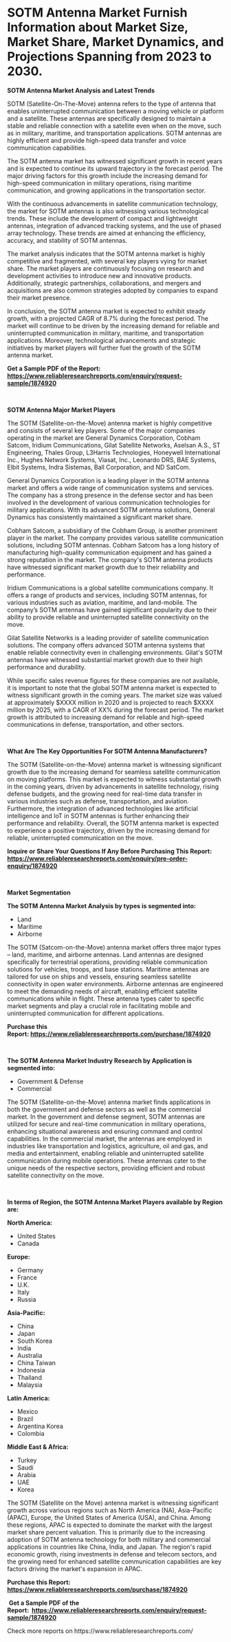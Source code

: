 <p><h1>SOTM Antenna Market Furnish Information about Market Size, Market Share, Market Dynamics, and Projections Spanning from 2023 to 2030.</h1></p><p><strong>SOTM Antenna Market Analysis and Latest Trends</strong></p>
<p><p>SOTM (Satellite-On-The-Move) antenna refers to the type of antenna that enables uninterrupted communication between a moving vehicle or platform and a satellite. These antennas are specifically designed to maintain a stable and reliable connection with a satellite even when on the move, such as in military, maritime, and transportation applications. SOTM antennas are highly efficient and provide high-speed data transfer and voice communication capabilities.</p><p>The SOTM antenna market has witnessed significant growth in recent years and is expected to continue its upward trajectory in the forecast period. The major driving factors for this growth include the increasing demand for high-speed communication in military operations, rising maritime communication, and growing applications in the transportation sector.</p><p>With the continuous advancements in satellite communication technology, the market for SOTM antennas is also witnessing various technological trends. These include the development of compact and lightweight antennas, integration of advanced tracking systems, and the use of phased array technology. These trends are aimed at enhancing the efficiency, accuracy, and stability of SOTM antennas.</p><p>The market analysis indicates that the SOTM antenna market is highly competitive and fragmented, with several key players vying for market share. The market players are continuously focusing on research and development activities to introduce new and innovative products. Additionally, strategic partnerships, collaborations, and mergers and acquisitions are also common strategies adopted by companies to expand their market presence.</p><p>In conclusion, the SOTM antenna market is expected to exhibit steady growth, with a projected CAGR of 8.7% during the forecast period. The market will continue to be driven by the increasing demand for reliable and uninterrupted communication in military, maritime, and transportation applications. Moreover, technological advancements and strategic initiatives by market players will further fuel the growth of the SOTM antenna market.</p></p>
<p><strong>Get a Sample PDF of the Report:&nbsp; <a href="https://www.reliableresearchreports.com/enquiry/request-sample/1874920">https://www.reliableresearchreports.com/enquiry/request-sample/1874920</a></strong></p>
<p>&nbsp;</p>
<p><strong>SOTM Antenna Major Market Players</strong></p>
<p><p>The SOTM (Satellite-on-the-Move) antenna market is highly competitive and consists of several key players. Some of the major companies operating in the market are General Dynamics Corporation, Cobham Satcom, Iridium Communications, Gilat Satellite Networks, Aselsan A.S., ST Engineering, Thales Group, L3Harris Technologies, Honeywell International Inc., Hughes Network Systems, Viasat, Inc., Leonardo DRS, BAE Systems, Elbit Systems, Indra Sistemas, Ball Corporation, and ND SatCom.</p><p>General Dynamics Corporation is a leading player in the SOTM antenna market and offers a wide range of communication systems and services. The company has a strong presence in the defense sector and has been involved in the development of various communication technologies for military applications. With its advanced SOTM antenna solutions, General Dynamics has consistently maintained a significant market share.</p><p>Cobham Satcom, a subsidiary of the Cobham Group, is another prominent player in the market. The company provides various satellite communication solutions, including SOTM antennas. Cobham Satcom has a long history of manufacturing high-quality communication equipment and has gained a strong reputation in the market. The company's SOTM antenna products have witnessed significant market growth due to their reliability and performance.</p><p>Iridium Communications is a global satellite communications company. It offers a range of products and services, including SOTM antennas, for various industries such as aviation, maritime, and land-mobile. The company’s SOTM antennas have gained significant popularity due to their ability to provide reliable and uninterrupted satellite connectivity on the move.</p><p>Gilat Satellite Networks is a leading provider of satellite communication solutions. The company offers advanced SOTM antenna systems that enable reliable connectivity even in challenging environments. Gilat's SOTM antennas have witnessed substantial market growth due to their high performance and durability.</p><p>While specific sales revenue figures for these companies are not available, it is important to note that the global SOTM antenna market is expected to witness significant growth in the coming years. The market size was valued at approximately $XXXX million in 2020 and is projected to reach $XXXX million by 2025, with a CAGR of XX% during the forecast period. The market growth is attributed to increasing demand for reliable and high-speed communications in defense, transportation, and other sectors.</p></p>
<p>&nbsp;</p>
<p><strong>What Are The Key Opportunities For SOTM Antenna Manufacturers?</strong></p>
<p><p>The SOTM (Satellite-on-the-Move) antenna market is witnessing significant growth due to the increasing demand for seamless satellite communication on moving platforms. This market is expected to witness substantial growth in the coming years, driven by advancements in satellite technology, rising defense budgets, and the growing need for real-time data transfer in various industries such as defense, transportation, and aviation. Furthermore, the integration of advanced technologies like artificial intelligence and IoT in SOTM antennas is further enhancing their performance and reliability. Overall, the SOTM antenna market is expected to experience a positive trajectory, driven by the increasing demand for reliable, uninterrupted communication on the move.</p></p>
<p><strong>Inquire or Share Your Questions If Any Before Purchasing This Report: <a href="https://www.reliableresearchreports.com/enquiry/pre-order-enquiry/1874920">https://www.reliableresearchreports.com/enquiry/pre-order-enquiry/1874920</a></strong></p>
<p>&nbsp;</p>
<p><strong>Market Segmentation</strong></p>
<p><strong>The SOTM Antenna Market Analysis by types is segmented into:</strong></p>
<p><ul><li>Land</li><li>Maritime</li><li>Airborne</li></ul></p>
<p><p>The SOTM (Satcom-on-the-Move) antenna market offers three major types – land, maritime, and airborne antennas. Land antennas are designed specifically for terrestrial operations, providing reliable communication solutions for vehicles, troops, and base stations. Maritime antennas are tailored for use on ships and vessels, ensuring seamless satellite connectivity in open water environments. Airborne antennas are engineered to meet the demanding needs of aircraft, enabling efficient satellite communications while in flight. These antenna types cater to specific market segments and play a crucial role in facilitating mobile and uninterrupted communication for different applications.</p></p>
<p><strong>Purchase this Report:&nbsp;<a href="https://www.reliableresearchreports.com/purchase/1874920">https://www.reliableresearchreports.com/purchase/1874920</a></strong></p>
<p>&nbsp;</p>
<p><strong>The SOTM Antenna Market Industry Research by Application is segmented into:</strong></p>
<p><ul><li>Government & Defense</li><li>Commercial</li></ul></p>
<p><p>The SOTM (Satellite-on-the-Move) antenna market finds applications in both the government and defense sectors as well as the commercial market. In the government and defense segment, SOTM antennas are utilized for secure and real-time communication in military operations, enhancing situational awareness and ensuring command and control capabilities. In the commercial market, the antennas are employed in industries like transportation and logistics, agriculture, oil and gas, and media and entertainment, enabling reliable and uninterrupted satellite communication during mobile operations. These antennas cater to the unique needs of the respective sectors, providing efficient and robust satellite connectivity on the move.</p></p>
<p>&nbsp;</p>
<p><strong>In terms of Region, the SOTM Antenna Market Players available by Region are:</strong></p>
<p>
    <p> <strong> North America: </strong>
        <ul>
            <li>United States</li>
            <li>Canada</li>
        </ul>
        </p> 
    <p> <strong> Europe: </strong>
        <ul>
            <li>Germany</li>
            <li>France</li>
            <li>U.K.</li>
            <li>Italy</li>
            <li>Russia</li>
        </ul>
        </p> 
    <p> <strong> Asia-Pacific: </strong>
        <ul>
            <li>China</li>
            <li>Japan</li>
            <li>South Korea</li>
            <li>India</li>
            <li>Australia</li>
            <li>China Taiwan</li>
            <li>Indonesia</li>
            <li>Thailand</li>
            <li>Malaysia</li>
        </ul>
        </p> 
    <p> <strong> Latin America: </strong>
        <ul>
            <li>Mexico</li>
            <li>Brazil</li>
            <li>Argentina Korea</li>
            <li>Colombia</li>
        </ul>
        </p> 
    <p> <strong> Middle East & Africa: </strong>
        <ul>
            <li>Turkey</li>
            <li>Saudi</li>
            <li>Arabia</li>
            <li>UAE</li>
            <li>Korea</li>
        </ul>
    </p>
    </p>
<p><p>The SOTM (Satellite on the Move) antenna market is witnessing significant growth across various regions such as North America (NA), Asia-Pacific (APAC), Europe, the United States of America (USA), and China. Among these regions, APAC is expected to dominate the market with the largest market share percent valuation. This is primarily due to the increasing adoption of SOTM antenna technology for both military and commercial applications in countries like China, India, and Japan. The region's rapid economic growth, rising investments in defense and telecom sectors, and the growing need for enhanced satellite communication capabilities are key factors driving the market's expansion in APAC.</p></p>
<p><strong>Purchase this Report: <a href="https://www.reliableresearchreports.com/purchase/1874920">https://www.reliableresearchreports.com/purchase/1874920</a></strong></p>
<p>&nbsp;<strong>Get a Sample PDF of the Report:&nbsp;&nbsp;<a href="https://www.reliableresearchreports.com/enquiry/request-sample/1874920">https://www.reliableresearchreports.com/enquiry/request-sample/1874920</a></strong></p>
<p><strong></strong></p>
<p>Check more reports on https://www.reliableresearchreports.com/</p>